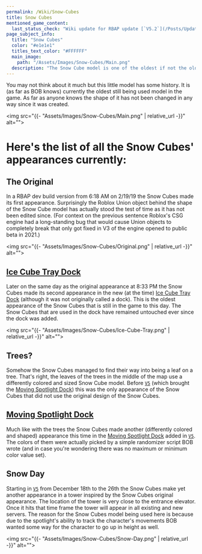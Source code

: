 ```yaml
---
permalink: /Wiki/Snow-Cubes
title: Snow Cubes
mentioned_game_content:
  last_status_check: "Wiki update for RBAP update [`V5.2`](/Posts/Update-Log/5-2-0)"
page_subject_info:
  title: "Snow Cubes"
  color: "#e1e1e1"
  titles_text_color: "#FFFFFF"
  main_image:
    path: "/Assets/Images/Snow-Cubes/Main.png"
  description: "The Snow Cube model is one of the oldest if not the oldest model still used in the game to this day"
---
```


You may not think about it much but this little model has some history. It is (as far as BOB knows) currently the oldest still being used model in the game. As far as anyone knows the shape of it has not been changed in any way since it was created.

<img src="{{- "Assets/Images/Snow-Cubes/Main.png" | relative_url -}}" alt="">

# Here's the list of all the Snow Cubes' appearances currently:

## The Original

In a RBAP dev build version from 6:18 AM on 2/19/19 the Snow Cubes made its first appearance. Surprisingly the Roblox Union object behind the shape of the Snow Cube model has actually stood the test of time as it has not been edited since. (For context on the previous sentence Roblox's CSG engine had a long-standing bug that would cause Union objects to completely break that only got fixed in V3 of the engine opened to public beta in 2021.)

<img src="{{- "Assets/Images/Snow-Cubes/Original.png" | relative_url -}}" alt="">

## [Ice Cube Tray Dock](/Wiki/Docks/Ice-Cube-Tray-Dock)

Later on the same day as the original appearance at 8:33 PM the Snow Cubes made its second appearance in the new (at the time) [Ice Cube Tray Dock](/Wiki/Docks/Ice-Cube-Tray-Dock) (although it was not originally called a dock). This is the oldest appearance of the Snow Cubes that is still in the game to this day. The Snow Cubes that are used in the dock have remained untouched ever since the dock was added.

<img src="{{- "Assets/Images/Snow-Cubes/Ice-Cube-Tray.png" | relative_url -}}" alt="">

## Trees?

Somehow the Snow Cubes managed to find their way into being a leaf on a tree. That's right, the leaves of the trees in the middle of the map use a differently colored and sized Snow Cube model. Before [`V5`](/Posts/Update-Log/5-0-0) (which brought the [Moving Spotlight Dock](/Wiki/Docks/Moving-Spotlight-Dock)) this was the only appearance of the Snow Cubes that did not use the original design of the Snow Cubes.

## [Moving Spotlight Dock](/Wiki/Docks/Moving-Spotlight-Dock)

Much like with the trees the Snow Cubes made another (differently colored and shaped) appearance this time in the [Moving Spotlight Dock](/Wiki/Docks/Moving-Spotlight-Dock) added in [`V5`](/Posts/Update-Log/5-0-0). The colors of them were actually picked by a simple randomizer script BOB wrote (and in case you're wondering there was no maximum or minimum color value set).

## Snow Day

Starting in [`V5`](/Posts/Update-Log/5-0-0) from December 18th to the 26th the Snow Cubes make yet another appearance in a tower inspired by the Snow Cubes original appearance. The location of the tower is very close to the entrance elevator. Once it hits that time frame the tower will appear in all existing and new servers. The reason for the Snow Cubes model being used here is because due to the spotlight's ability to track the character's movements BOB wanted some way for the character to go up in height as well.

<img src="{{- "Assets/Images/Snow-Cubes/Snow-Day.png" | relative_url -}}" alt="">